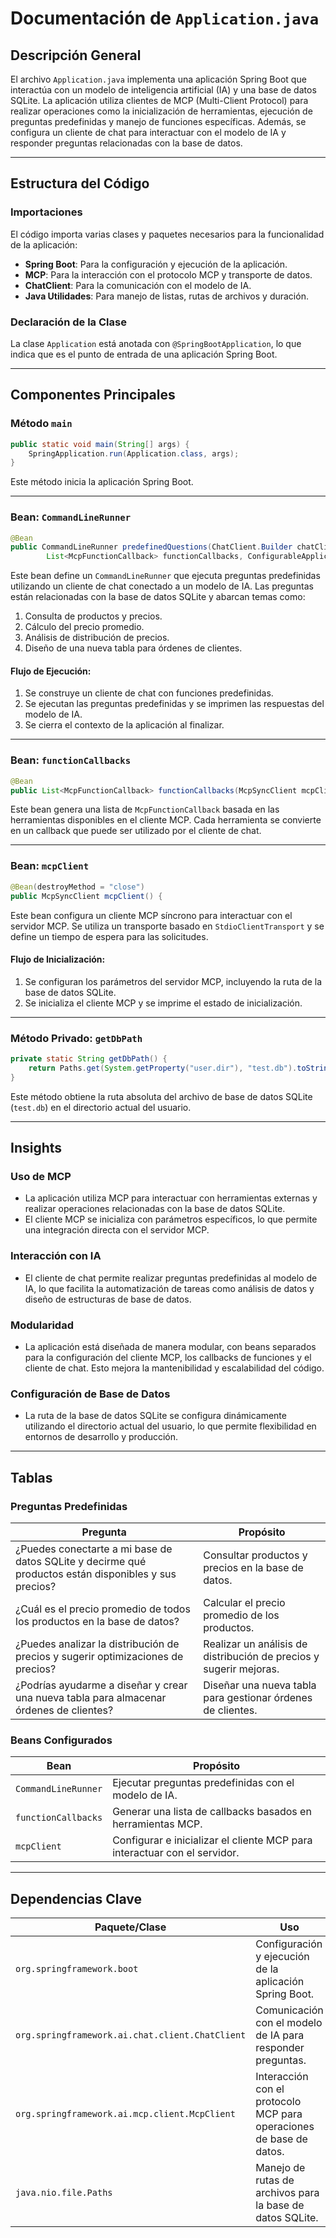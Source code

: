 # Documentación de `Application.java`

## Descripción General
El archivo `Application.java` implementa una aplicación Spring Boot que interactúa con un modelo de inteligencia artificial (IA) y una base de datos SQLite. La aplicación utiliza clientes de MCP (Multi-Client Protocol) para realizar operaciones como la inicialización de herramientas, ejecución de preguntas predefinidas y manejo de funciones específicas. Además, se configura un cliente de chat para interactuar con el modelo de IA y responder preguntas relacionadas con la base de datos.

---

## Estructura del Código

### Importaciones
El código importa varias clases y paquetes necesarios para la funcionalidad de la aplicación:
- **Spring Boot**: Para la configuración y ejecución de la aplicación.
- **MCP**: Para la interacción con el protocolo MCP y transporte de datos.
- **ChatClient**: Para la comunicación con el modelo de IA.
- **Java Utilidades**: Para manejo de listas, rutas de archivos y duración.

### Declaración de la Clase
La clase `Application` está anotada con `@SpringBootApplication`, lo que indica que es el punto de entrada de una aplicación Spring Boot.

---

## Componentes Principales

### Método `main`
```java
public static void main(String[] args) {
    SpringApplication.run(Application.class, args);
}
```
Este método inicia la aplicación Spring Boot.

---

### Bean: `CommandLineRunner`
```java
@Bean
public CommandLineRunner predefinedQuestions(ChatClient.Builder chatClientBuilder,
        List<McpFunctionCallback> functionCallbacks, ConfigurableApplicationContext context) {
```
Este bean define un `CommandLineRunner` que ejecuta preguntas predefinidas utilizando un cliente de chat conectado a un modelo de IA. Las preguntas están relacionadas con la base de datos SQLite y abarcan temas como:
1. Consulta de productos y precios.
2. Cálculo del precio promedio.
3. Análisis de distribución de precios.
4. Diseño de una nueva tabla para órdenes de clientes.

#### Flujo de Ejecución:
1. Se construye un cliente de chat con funciones predefinidas.
2. Se ejecutan las preguntas predefinidas y se imprimen las respuestas del modelo de IA.
3. Se cierra el contexto de la aplicación al finalizar.

---

### Bean: `functionCallbacks`
```java
@Bean
public List<McpFunctionCallback> functionCallbacks(McpSyncClient mcpClient) {
```
Este bean genera una lista de `McpFunctionCallback` basada en las herramientas disponibles en el cliente MCP. Cada herramienta se convierte en un callback que puede ser utilizado por el cliente de chat.

---

### Bean: `mcpClient`
```java
@Bean(destroyMethod = "close")
public McpSyncClient mcpClient() {
```
Este bean configura un cliente MCP síncrono para interactuar con el servidor MCP. Se utiliza un transporte basado en `StdioClientTransport` y se define un tiempo de espera para las solicitudes.

#### Flujo de Inicialización:
1. Se configuran los parámetros del servidor MCP, incluyendo la ruta de la base de datos SQLite.
2. Se inicializa el cliente MCP y se imprime el estado de inicialización.

---

### Método Privado: `getDbPath`
```java
private static String getDbPath() {
    return Paths.get(System.getProperty("user.dir"), "test.db").toString();
}
```
Este método obtiene la ruta absoluta del archivo de base de datos SQLite (`test.db`) en el directorio actual del usuario.

---

## Insights

### Uso de MCP
- La aplicación utiliza MCP para interactuar con herramientas externas y realizar operaciones relacionadas con la base de datos SQLite.
- El cliente MCP se inicializa con parámetros específicos, lo que permite una integración directa con el servidor MCP.

### Interacción con IA
- El cliente de chat permite realizar preguntas predefinidas al modelo de IA, lo que facilita la automatización de tareas como análisis de datos y diseño de estructuras de base de datos.

### Modularidad
- La aplicación está diseñada de manera modular, con beans separados para la configuración del cliente MCP, los callbacks de funciones y el cliente de chat. Esto mejora la mantenibilidad y escalabilidad del código.

### Configuración de Base de Datos
- La ruta de la base de datos SQLite se configura dinámicamente utilizando el directorio actual del usuario, lo que permite flexibilidad en entornos de desarrollo y producción.

---

## Tablas

### Preguntas Predefinidas
| **Pregunta**                                                                 | **Propósito**                                                                 |
|------------------------------------------------------------------------------|-------------------------------------------------------------------------------|
| ¿Puedes conectarte a mi base de datos SQLite y decirme qué productos están disponibles y sus precios? | Consultar productos y precios en la base de datos.                           |
| ¿Cuál es el precio promedio de todos los productos en la base de datos?      | Calcular el precio promedio de los productos.                                |
| ¿Puedes analizar la distribución de precios y sugerir optimizaciones de precios? | Realizar un análisis de distribución de precios y sugerir mejoras.           |
| ¿Podrías ayudarme a diseñar y crear una nueva tabla para almacenar órdenes de clientes? | Diseñar una nueva tabla para gestionar órdenes de clientes.                  |

### Beans Configurados
| **Bean**                  | **Propósito**                                                                 |
|---------------------------|-------------------------------------------------------------------------------|
| `CommandLineRunner`       | Ejecutar preguntas predefinidas con el modelo de IA.                         |
| `functionCallbacks`       | Generar una lista de callbacks basados en herramientas MCP.                  |
| `mcpClient`               | Configurar e inicializar el cliente MCP para interactuar con el servidor.    |

---

## Dependencias Clave
| **Paquete/Clase**                  | **Uso**                                                                 |
|------------------------------------|-------------------------------------------------------------------------|
| `org.springframework.boot`         | Configuración y ejecución de la aplicación Spring Boot.                |
| `org.springframework.ai.chat.client.ChatClient` | Comunicación con el modelo de IA para responder preguntas.            |
| `org.springframework.ai.mcp.client.McpClient` | Interacción con el protocolo MCP para operaciones de base de datos.   |
| `java.nio.file.Paths`              | Manejo de rutas de archivos para la base de datos SQLite.              |
